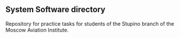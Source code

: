 ## System Software directory

Repository for practice tasks for students of the Stupino branch of the Moscow Aviation Institute.
